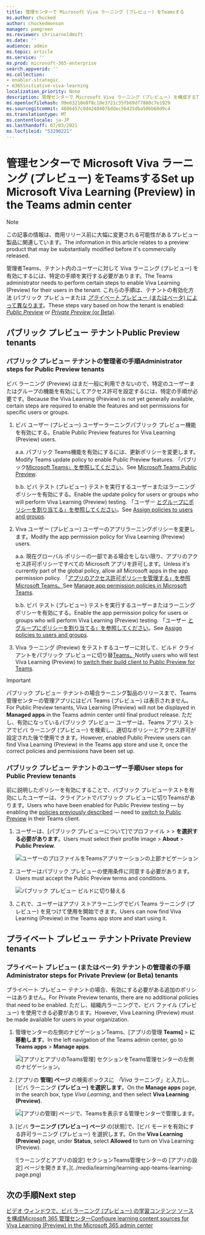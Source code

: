 ```yaml
---
title: 管理センターで Microsoft Viva ラーニング (プレビュー) をTeamsする
ms.author: chucked
author: chuckedmonson
manager: pamgreen
ms.reviewer: chrisarnoldmsft
ms.date: ''
audience: admin
ms.topic: article
ms.service: ''
ms.prod: microsoft-365-enterprise
search.appverid: ''
ms.collection:
- enabler-strategic
- m365initiative-viva-learning
localization_priority: None
description: 管理センターで Microsoft Viva ラーニング (プレビュー) を構成するTeams説明します。
ms.openlocfilehash: 99e63210e8f8c10e3721c35fb69df7880c7e1929
ms.sourcegitcommit: 4886457c0d4248407bddec56425dba50bb60d9c4
ms.translationtype: MT
ms.contentlocale: ja-JP
ms.lasthandoff: 07/03/2021
ms.locfileid: "53290221"
---
```

# <a name="set-up-microsoft-viva-learning-preview-in-the-teams-admin-center"></a><span data-ttu-id="f7ab0-103">管理センターで Microsoft Viva ラーニング (プレビュー) をTeamsする</span><span class="sxs-lookup"><span data-stu-id="f7ab0-103">Set up Microsoft Viva Learning (Preview) in the Teams admin center</span></span>

> [!NOTE]
> <span data-ttu-id="f7ab0-104">この記事の情報は、商用リリース前に大幅に変更される可能性があるプレビュー製品に関連しています。</span><span class="sxs-lookup"><span data-stu-id="f7ab0-104">The information in this article relates to a preview product that may be substantially modified before it's commercially released.</span></span> 

<span data-ttu-id="f7ab0-105">管理者Teams、テナント内のユーザーに対して Viva ラーニング (プレビュー) を有効にするには、特定の手順を実行する必要があります。</span><span class="sxs-lookup"><span data-stu-id="f7ab0-105">The Teams administrator needs to perform certain steps to enable Viva Learning (Preview) for their users in the tenant.</span></span> <span data-ttu-id="f7ab0-106">これらの手順は、テナントの有効化方法 (パブリック [](set-up-teams-admin-center.md#public-preview-tenants)プレビューまたは [*プライベート* プレビュー (またはベータ) によって異なります](set-up-teams-admin-center.md#private-preview-tenants)。</span><span class="sxs-lookup"><span data-stu-id="f7ab0-106">These steps vary based on how the tenant is enabled:  [*Public Preview*](set-up-teams-admin-center.md#public-preview-tenants) or [*Private Preview* (or Beta)](set-up-teams-admin-center.md#private-preview-tenants).</span></span>

## <a name="public-preview-tenants"></a><span data-ttu-id="f7ab0-107">パブリック プレビュー テナント</span><span class="sxs-lookup"><span data-stu-id="f7ab0-107">Public Preview tenants</span></span>

### <a name="administrator-steps-for-public-preview-tenants"></a><span data-ttu-id="f7ab0-108">パブリック プレビュー テナントの管理者の手順</span><span class="sxs-lookup"><span data-stu-id="f7ab0-108">Administrator steps for Public Preview tenants</span></span>

<span data-ttu-id="f7ab0-109">ビバ ラーニング (Preview) はまだ一般に利用できないので、特定のユーザーまたはグループの機能を有効にしてアクセス許可を設定するには、特定の手順が必要です。</span><span class="sxs-lookup"><span data-stu-id="f7ab0-109">Because the Viva Learning (Preview) is not yet generally available, certain steps are required to enable the features and set permissions for specific users or groups.</span></span> 

1. <span data-ttu-id="f7ab0-110">ビバ ユーザー (プレビュー) ユーザーラーニングパブリック プレビュー機能を有効にする。</span><span class="sxs-lookup"><span data-stu-id="f7ab0-110">Enable Public Preview features for Viva Learning (Preview) users.</span></span>

    <span data-ttu-id="f7ab0-111">a.</span><span class="sxs-lookup"><span data-stu-id="f7ab0-111">a.</span></span> <span data-ttu-id="f7ab0-112">パブリック Teams機能を有効にするには、更新ポリシーを変更します。</span><span class="sxs-lookup"><span data-stu-id="f7ab0-112">Modify Teams update policy to enable Public Preview features.</span></span> <span data-ttu-id="f7ab0-113">「パブリック[Microsoft Teams」を参照してください](/microsoftteams/public-preview-doc-updates)。</span><span class="sxs-lookup"><span data-stu-id="f7ab0-113">See [Microsoft Teams Public Preview](/microsoftteams/public-preview-doc-updates).</span></span>

    <span data-ttu-id="f7ab0-114">b.</span><span class="sxs-lookup"><span data-stu-id="f7ab0-114">b.</span></span> <span data-ttu-id="f7ab0-115">ビバ テスト (プレビュー) テストを実行するユーザーまたはラーニングポリシーを有効にする。</span><span class="sxs-lookup"><span data-stu-id="f7ab0-115">Enable the update policy for users or groups who will perform Viva Learning (Preview) testing.</span></span> <span data-ttu-id="f7ab0-116">「ユーザー [とグループにポリシーを割り当てる」を参照してください](/microsoftteams/assign-policies-users-and-groups)。</span><span class="sxs-lookup"><span data-stu-id="f7ab0-116">See [Assign policies to users and groups](/microsoftteams/assign-policies-users-and-groups).</span></span>

2. <span data-ttu-id="f7ab0-117">Viva ユーザー (プレビュー) ユーザーのアプリラーニングポリシーを変更します。</span><span class="sxs-lookup"><span data-stu-id="f7ab0-117">Modify the app permission policy for Viva Learning (Preview) users.</span></span>

    <span data-ttu-id="f7ab0-118">a.</span><span class="sxs-lookup"><span data-stu-id="f7ab0-118">a.</span></span> <span data-ttu-id="f7ab0-119">現在グローバル ポリシーの一部である場合をしない限り、アプリのアクセス許可ポリシーですべての Microsoft アプリを許可します。</span><span class="sxs-lookup"><span data-stu-id="f7ab0-119">Unless it's currently part of the global policy, allow all Microsoft apps in the app permission policy.</span></span> <span data-ttu-id="f7ab0-120">「[アプリのアクセス許可ポリシーを管理する」を参照Microsoft Teams。](/microsoftteams/teams-app-permission-policies)</span><span class="sxs-lookup"><span data-stu-id="f7ab0-120">See [Manage app permission policies in Microsoft Teams](/microsoftteams/teams-app-permission-policies).</span></span> 

    <span data-ttu-id="f7ab0-121">b.</span><span class="sxs-lookup"><span data-stu-id="f7ab0-121">b.</span></span> <span data-ttu-id="f7ab0-122">ビバ テスト (プレビュー) テストを実行するユーザーまたはラーニングポリシーを有効にする。</span><span class="sxs-lookup"><span data-stu-id="f7ab0-122">Enable the app permission policy for users or groups who will perform Viva Learning (Preview) testing.</span></span> <span data-ttu-id="f7ab0-123">「ユーザー [とグループにポリシーを割り当てる」を参照してください](/microsoftteams/assign-policies-users-and-groups)。</span><span class="sxs-lookup"><span data-stu-id="f7ab0-123">See [Assign policies to users and groups](/microsoftteams/assign-policies-users-and-groups).</span></span>

3. <span data-ttu-id="f7ab0-124">Viva ラーニング (Preview) をテストするユーザーに対して、ビルド クライアントをパブリック プレビューに切り替[Teams。](set-up-teams-admin-center.md#user-steps-for-public-preview-tenants)</span><span class="sxs-lookup"><span data-stu-id="f7ab0-124">Notify users who will test Viva Learning (Preview) to [switch their build client to Public Preview for Teams](set-up-teams-admin-center.md#user-steps-for-public-preview-tenants).</span></span>

> [!IMPORTANT]
> <span data-ttu-id="f7ab0-125">パブリック プレビュー テナントの場合ラーニング製品のリリースまで、Teams 管理センターの管理アプリにはビバ Teams (プレビュー) は表示されません。</span><span class="sxs-lookup"><span data-stu-id="f7ab0-125">For Public Preview tenants, Viva Learning (Preview) will not be displayed in **Managed apps** in the Teams admin center until final product release.</span></span> <span data-ttu-id="f7ab0-126">ただし、有効になっているパブリック プレビュー ユーザーは、Teams アプリ ストアでビバ ラーニング (プレビュー) を検索し、適切なポリシーとアクセス許可が設定された後で使用できます。</span><span class="sxs-lookup"><span data-stu-id="f7ab0-126">However, enabled Public Preview users can find Viva Learning (Preview) in the Teams app store and use it, once the correct policies and permissions have been set up.</span></span>

### <a name="user-steps-for-public-preview-tenants"></a><span data-ttu-id="f7ab0-127">パブリック プレビュー テナントのユーザー手順</span><span class="sxs-lookup"><span data-stu-id="f7ab0-127">User steps for Public Preview tenants</span></span>

<span data-ttu-id="f7ab0-128">前に説明したポリシーを有効にすることで、パブリック プレビュー[](set-up-teams-admin-center.md#administrator-steps-for-public-preview-tenants)テストを有効にしたユーザーは、[](/microsoftteams/public-preview-doc-updates#enable-public-preview)クライアントでパブリック プレビューに切りTeamsがあります。</span><span class="sxs-lookup"><span data-stu-id="f7ab0-128">Users who have been enabled for Public Preview testing — by enabling the [policies previously described](set-up-teams-admin-center.md#administrator-steps-for-public-preview-tenants) — need to [switch to Public Preview](/microsoftteams/public-preview-doc-updates#enable-public-preview) in their Teams client.</span></span>

1. <span data-ttu-id="f7ab0-129">ユーザーは、[パブリック プレビューについて]でプロファイル >  >  **を選択する必要があります**。</span><span class="sxs-lookup"><span data-stu-id="f7ab0-129">Users must select their profile image > **About** > **Public Preview**.</span></span>

    ![ユーザーのプロファイルをTeamsアプリケーションの上部ナビゲーション](../media/learning/learning-app-select-profile-teams.png)

2. <span data-ttu-id="f7ab0-131">ユーザーはパブリック プレビューの使用条件に同意する必要があります。</span><span class="sxs-lookup"><span data-stu-id="f7ab0-131">Users must accept the Public Preview terms and conditions.</span></span>

    ![パブリック プレビュー ビルドに切り替える](../media/learning/learning-app-switch-to-public-preview.png)

3. <span data-ttu-id="f7ab0-133">これで、ユーザーはアプリ ストアラーニングでビバ Teams ラーニング (プレビュー) を見つけて使用を開始できます。</span><span class="sxs-lookup"><span data-stu-id="f7ab0-133">Users can now find Viva Learning (Preview) in the Teams app store and start using it.</span></span>

## <a name="private-preview-tenants"></a><span data-ttu-id="f7ab0-134">プライベート プレビュー テナント</span><span class="sxs-lookup"><span data-stu-id="f7ab0-134">Private Preview tenants</span></span>

### <a name="administrator-steps-for-private-preview-or-beta-tenants"></a><span data-ttu-id="f7ab0-135">プライベート プレビュー (またはベータ) テナントの管理者の手順</span><span class="sxs-lookup"><span data-stu-id="f7ab0-135">Administrator steps for Private Preview (or Beta) tenants</span></span>

<span data-ttu-id="f7ab0-136">プライベート プレビュー テナントの場合、有効にする必要がある追加のポリシーはありません。</span><span class="sxs-lookup"><span data-stu-id="f7ab0-136">For Private Preview tenants, there are no additional policies that need to be enabled.</span></span> <span data-ttu-id="f7ab0-137">ただし、組織内ラーニングで、ビバ ファイル (プレビュー) を使用できる必要があります。</span><span class="sxs-lookup"><span data-stu-id="f7ab0-137">However, Viva Learning (Preview) must be made available for users in your organization.</span></span>

1. <span data-ttu-id="f7ab0-138">管理センターの左側のナビゲーションTeams、[アプリの管理 **Teams]**  >  **に移動します**。</span><span class="sxs-lookup"><span data-stu-id="f7ab0-138">In the left navigation of the Teams admin center, go to **Teams apps** > **Manage apps**.</span></span>

   ![[アプリとアプリのTeams管理] セクションをTeams管理センターの左側のナビゲーション。](../media/learning/learning-app-teams-manage-apps-nav.png)

2. <span data-ttu-id="f7ab0-140">[アプリの **管理] ページ** の検索ボックスに *「Viva* ラーニング」と入力し、[ビバ ラーニング **(プレビュー) を選択します**。</span><span class="sxs-lookup"><span data-stu-id="f7ab0-140">On the **Manage apps** page, in the search box, type *Viva Learning*, and then select **Viva Learning (Preview)**.</span></span>

   ![[アプリの管理] ページで、Teamsを表示する管理センターで管理します。](../media/learning/learning-app-teams-manage-apps-page.png)

3. <span data-ttu-id="f7ab0-142">[ビバ **ラーニング (プレビュー) ページ** の[状態]で、[ビバ モードを有効にする許可ラーニング (プレビュー) を選択します。</span><span class="sxs-lookup"><span data-stu-id="f7ab0-142">On the **Viva Learning (Preview)** page, under **Status**, select **Allowed** to turn on Viva Learning (Preview).</span></span>

   ![ラーニングとアプリの設定] セクションTeams管理センターの [アプリの設定] ページを開きます。](../media/learning/learning-app-teams-learning-page.png)

<!---
The Teams admin installs Viva Learning (Preview) and applies permission policies through the Teams admin center.

1. For Viva Learning (Preview), you must first set the Update policy in Teams. For more information, see [Microsoft Teams Public Preview](/MicrosoftTeams/public-preview-doc-updates).

    1. Sign in to the Teams admin center.

    2. Select **Teams** > **Update policies**.

    3. Select **Add**. 

    4. Name the update policy, add a policy, and turn on **Show preview features**.

2. The admin must notify users of the policy update so that they move their build into the Public Preview for Teams. 

    1. Users must select their profile image > **About** > **Public Preview**.
   
        ![Upper navigation in the Teams application showing user's profile](../media/learning/learning-app-select-profile-teams.png)
    
    2. Users must accept the **Public preview** terms and conditions.

        ![Switch to public preview build](../media/learning/learning-app-switch-to-public-preview.png)
 
3. For organizations that have restrictive policies and need to enable Viva Learning (Preview), follow the process in the next section.

## Manage settings for Viva Learning (Preview)

You must be an administrator in the Teams admin center to perform these tasks.

To make Viva Learning (Preview) available for users in your organization, follow these steps:

1. In the left navigation of the Teams admin center, go to **Teams apps** > **Manage apps**.

   ![Left navigation in the Teams admin center showing Teams apps and Manage apps section.](../media/learning/learning-app-teams-manage-apps-nav.png)

2. On the **Manage apps** page, in the search box, type *Viva learning*, and then select **Viva Learning (Preview)**.

   ![Manage apps page in the Teams admin center showing the search box.](../media/learning/learning-app-teams-manage-apps-page.png)

3. On the **Viva Learning (Preview)** page:

   1. Under **Status**, select **Allowed** to turn on Viva Learning (Preview).

   2. On the **Settings** tab, under **App settings**, go to the Microsoft 365 admin center to [configure learning content sources](content-sources-365-admin-center.md).

   ![Learning page in the Teams admin center showing Status and App settings section.](../media/learning/learning-app-teams-learning-page.png)

4. After **Manage app** settings, go to **Permission policies** and **Setup policies** to grant permission to employees who should have access to Viva Learning (Preview) as part of your organization's participation in the preview.

> [!NOTE]
>  If your organization is in Ring 4.0 as part of Teams TAP100 program, you might need to enable approved users in Ring 3.0 to access Viva Learning (Preview). <br><br>As part of the preview, Viva Learning (Preview) is released in Ring 3.0. If your organization is in Ring 4.0, you won’t see Viva Learning (Preview) on the **Manage apps** page. To test the app, you need to create a custom apps permission policy, set it to **Allow all apps**, and assign it to Ring 3.0 approved users. <br><br>   ![TAP-AppsPermission-Plcy page showing Allow all apps selected.](../media/learning/learning-app-tap-appspermission-plcy.png)

--->

## <a name="next-step"></a><span data-ttu-id="f7ab0-144">次の手順</span><span class="sxs-lookup"><span data-stu-id="f7ab0-144">Next step</span></span>

[<span data-ttu-id="f7ab0-145">ビデオ ウィンドウで、ビバ ラーニング (プレビュー) の学習コンテンツ ソースを構成Microsoft 365 管理センター</span><span class="sxs-lookup"><span data-stu-id="f7ab0-145">Configure learning content sources for Viva Learning (Preview) in the Microsoft 365 admin center</span></span>](content-sources-365-admin-center.md)
